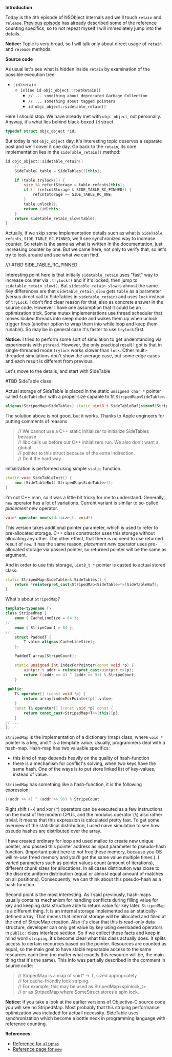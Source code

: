 **Introduction**

Today is the 4th episode of NSObject Internals and we'll touch `retain` and `release`. [Previous episode](https://skyylex.github.io/nsobject-internals-autorelease_and_autoreleasepool) has already described some of the reference counting specifics, so to not repeat myself I will immediately jump into the details.

**Notice:** Topic is very broad, so I will talk only about direct usage of `retain` and `release` methods. 

**Source code**

As usual let's see what is hidden inside `retain` by examination of the possible execution tree:

- `(id)retain`
    - `inline id objc_object::rootRetain()`
        - `// ... something about deprecated Garbage Collection`
        - `// ... something about tagged pointers`
        - `id objc_object::sidetable_retain()`
        
Here I should stop. We have already met with `objc_object`, not personally. Anyway, it's what lies behind black-boxed `id` struct.

```c++
typedef struct objc_object *id;
```

But today is not `objc_object` day, it's interesting topic deserves a separate post and we'll cover it one day. Go back to the `retain`, its core implementation lies in the `sideTable_retain()` method:

```c++
id objc_object::sidetable_retain()
    // ..
    SideTable& table = SideTables()[this];

    if (table.trylock()) {
        size_t& refcntStorage = table.refcnts[this];
        if (! (refcntStorage & SIDE_TABLE_RC_PINNED)) {
            refcntStorage += SIDE_TABLE_RC_ONE;
        }
        table.unlock();
        return (id)this;
    }
    return sidetable_retain_slow(table);
}
```

Actually, if we skip some implementation details such as what is `SideTable`, `refcnts`, `SIDE_TABLE_RC_PINNED`, we'll see synchronized way to increase counter. So retain is the same as what is written in the documentation, just increasing counter by one. But we came here, not only to verify that, so let's try to look around and see what we can find.

/// #TBD SIDE_TABLE_RC_PINNED

Interesting point here is that initially `sidetable_retain` uses "fast" way to increase counter via `.tryLock()` and if it's locked, then jump to `sidetable_retain_slow()`. But `sidetable_retain_slow` is almost the same. Key differences are that `sidetable_retain_slow` gets `table` as a parameter (versus direct call to SideTables in `sidetable_retain`) and uses `lock` instead of `tryLock`. I don't find clear reason for that, also as concrete answer in the source code. However I have one assumption that it could be an optimization trick. Some mutex implementations use thread scheduler that moves locked threads into sleep mode and wakes them up when unlock trigger fires (another option to wrap them into while loop and keep them runable). So may be in general case it's faster to use `trylock` first.

**Notice:** I tried to perform some sort of simulation to get understanding via experiments with `pthread`. However, the only practical result I got is that in single-threaded mode `trylock` works slower than `lock`. Other multi-threaded simulations don't show the average case, but some edge cases and each result is different from previous.

Let's move to the details, and start with SideTable 

#TBD SideTable class

Actual storage of SideTable is placed in the static `unsigned char *` pointer called `SideTableBuf` with a proper size capable to fit `StripedMap<SideTable>`.

```c++
alignas(StripedMap<SideTable>) static uint8_t SideTableBuf[sizeof(StripedMap<SideTable>)];
```

The solution above is not good, but it works. Thanks to Apple engineers for putting comments of reasons.

> // We cannot use a C++ static initializer to initialize SideTables because <br>
> // libc calls us before our C++ initializers run. We also don't want a global <br>
> // pointer to this struct because of the extra indirection. <br>
> // Do it the hard way.

Initialization is performed using simple `static` function. 

```c++
static void SideTableInit() {
    new (SideTableBuf) StripedMap<SideTable>();
}
```

I'm not C++ man, so it was a little bit tricky for me to understand. Generally, `new` operator has a lot of variations. Current variant is similar to so-called *placement new* operator. 

```c++
void* operator new(std::size_t, void*)
```

This version takes additional pointer parameter, which is used to refer to pre-allocated storage. C++ class constructor uses this storage without allocating any other. The other effect, that there is no need to use returned result of `new`. 
It has the same reason, *placement new* operator uses pre-allocated storage via passed pointer, so returned pointer will be the same as argument.

And in order to use this storage, `uint8_t *` pointer is casted to actual stored class:

```c++
static StripedMap<SideTable>& SideTables() {
    return *reinterpret_cast<StripedMap<SideTable>*>(SideTableBuf);
}
```

What's about `StripedMap`?
```c++
template<typename T>
class StripedMap {
    enum { CacheLineSize = 64 };
// ..
    enum { StripeCount = 64 };
// ..
    struct PaddedT {
        T value alignas(CacheLineSize);
    };

    PaddedT array[StripeCount];

    static unsigned int indexForPointer(const void *p) {
        uintptr_t addr = reinterpret_cast<uintptr_t>(p);
        return ((addr >> 4) ^ (addr >> 9)) % StripeCount;
    }
    
 public:
    T& operator[] (const void *p) { 
        return array[indexForPointer(p)].value; 
    }
    const T& operator[] (const void *p) const { 
        return const_cast<StripedMap<T>>(this)[p]; 
    }
// ...
};
```

`StripedMap` is the implementation of a dictionary (map) class, where `void *` pointer is a key, and `T` is a template value. Usually, programmers deal with a hash-map. Hash-map has two valuable specifics: 

- this kind of map depends heavily on the quality of hash-function
- there is a mechanism for conflict's solving, when two keys have the same hash. One of the ways is to put store linked list of key-values, instead of value.

`StripedMap` has something like a hash-function, it is the following expression:

```c++
((addr >> 4) ^ (addr >> 9)) % StripeCount
```

Right shift (`>>`) and xor (`^`) operators can be executed as a few instructions on the most of the modern CPUs, and the modulus operator (`%`) also rather trivial. It means that this expression is calculated pretty fast. To get some overview of the statistical distribution, I used naive simulation to see how pseudo hashes are distributed over the array. 

I have created ordinary for loop and used malloc to create new unique pointer, and passed this pointer address as input parameter to pseudo-hash function. (Important point here to not free these memory, because you OS will re-use freed memory and you'll get the same value multiple times.). I varied parameters such as pointer values count (amount of iterations), different chunk sizes for allocations. In all cases distribution was close to the discrete uniform distribution (equal or almost equal amount of matches on all positions). Consequently, we can think about this pseudo-hash as a hash function.

Second point is the most interesting. As I said previously, hash-maps usually contains mechanism for handling conflicts during filling value for key and keeping data structure able to return value for key later. `StripedMap` is a different thing. It is an internal storage implemented as an statically-defined array. That means that internal storage will be allocated and filled at the end of StripeMap creation. Also it's clear that this is read-only data structure, developer can only get value by key using overloaded operators in `public:` class interface section. So if we collect these facts and keep in mind word `striping`, it's become clear what this class actually does. It splits access to certain recources based on the pointer. Resources are counted as equal, so the main goal to have stable repeatable access to the same resources each time (no matter what exactly this resource will be, the main thing that it's the same). This info was partially described in the comment in source code:

> // StripedMap<T> is a map of void* -> T, sized appropriately <br/>
> // for cache-friendly lock striping. <br/>
> // For example, this may be used as StripedMap<spinlock_t> <br/>
> // or as StripedMap<SomeStruct> where SomeStruct stores a spin lock.

**Notice:** if you take a look at the earlier versions of Objective-C source code you will see no StripedMap. Most probably that this striping performance optimization was included for actuall necessity. SideTable uses synchronization which become a bottle neck in programming language with reference counting.

**References:**

- [Reference for `alignas`](http://en.cppreference.com/w/cpp/language/alignas)
- [Reference page for `new`](http://en.cppreference.com/w/cpp/language/new)
